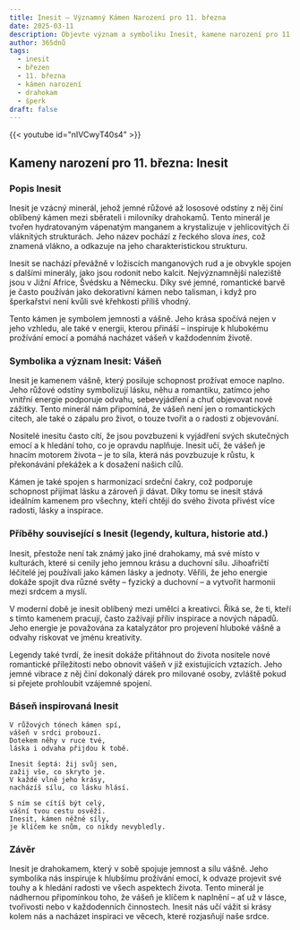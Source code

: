 ```yaml
---
title: Inesit – Významný Kámen Narození pro 11. března
date: 2025-03-11
description: Objevte význam a symboliku Inesit, kamene narození pro 11. března, který symbolizuje Vášeň. Přečtěte si legendy a inspirující příběhy.
author: 365dnů
tags:
  - inesit
  - březen
  - 11. března
  - kámen narození
  - drahokam
  - šperk
draft: false
---
```


{{< youtube id="nIVCwyT40s4" >}}


## Kameny narození pro 11. března: Inesit

### Popis Inesit

Inesit je vzácný minerál, jehož jemné růžové až lososové odstíny z něj činí oblíbený kámen mezi sběrateli i milovníky drahokamů. Tento minerál je tvořen hydratovaným vápenatým manganem a krystalizuje v jehlicovitých či vláknitých strukturách. Jeho název pochází z řeckého slova _ines_, což znamená vlákno, a odkazuje na jeho charakteristickou strukturu.

Inesit se nachází převážně v ložiscích manganových rud a je obvykle spojen s dalšími minerály, jako jsou rodonit nebo kalcit. Nejvýznamnější naleziště jsou v Jižní Africe, Švédsku a Německu. Díky své jemné, romantické barvě je často používán jako dekorativní kámen nebo talisman, i když pro šperkařství není kvůli své křehkosti příliš vhodný.

Tento kámen je symbolem jemnosti a vášně. Jeho krása spočívá nejen v jeho vzhledu, ale také v energii, kterou přináší – inspiruje k hlubokému prožívání emocí a pomáhá nacházet vášeň v každodenním životě.

### Symbolika a význam Inesit: Vášeň

Inesit je kamenem vášně, který posiluje schopnost prožívat emoce naplno. Jeho růžové odstíny symbolizují lásku, něhu a romantiku, zatímco jeho vnitřní energie podporuje odvahu, sebevyjádření a chuť objevovat nové zážitky. Tento minerál nám připomíná, že vášeň není jen o romantických citech, ale také o zápalu pro život, o touze tvořit a o radosti z objevování.

Nositelé inesitu často cítí, že jsou povzbuzeni k vyjádření svých skutečných emocí a k hledání toho, co je opravdu naplňuje. Inesit učí, že vášeň je hnacím motorem života – je to síla, která nás povzbuzuje k růstu, k překonávání překážek a k dosažení našich cílů.

Kámen je také spojen s harmonizací srdeční čakry, což podporuje schopnost přijímat lásku a zároveň ji dávat. Díky tomu se inesit stává ideálním kamenem pro všechny, kteří chtějí do svého života přivést více radosti, lásky a inspirace.

### Příběhy související s Inesit (legendy, kultura, historie atd.)

Inesit, přestože není tak známý jako jiné drahokamy, má své místo v kulturách, které si cenily jeho jemnou krásu a duchovní sílu. Jihoafričtí léčitelé jej používali jako kámen lásky a jednoty. Věřili, že jeho energie dokáže spojit dva různé světy – fyzický a duchovní – a vytvořit harmonii mezi srdcem a myslí.

V moderní době je inesit oblíbený mezi umělci a kreativci. Říká se, že ti, kteří s tímto kamenem pracují, často zažívají příliv inspirace a nových nápadů. Jeho energie je považována za katalyzátor pro projevení hluboké vášně a odvahy riskovat ve jménu kreativity.

Legendy také tvrdí, že inesit dokáže přitáhnout do života nositele nové romantické příležitosti nebo obnovit vášeň v již existujících vztazích. Jeho jemné vibrace z něj činí dokonalý dárek pro milované osoby, zvláště pokud si přejete prohloubit vzájemné spojení.

### Báseň inspirovaná Inesit

```
V růžových tónech kámen spí,  
vášeň v srdci probouzí.  
Dotekem něhy v ruce tvé,  
láska i odvaha přijdou k tobě.

Inesit šeptá: žij svůj sen,  
zažij vše, co skryto je.  
V každé vlně jeho krásy,  
nacházíš sílu, co lásku hlásí.

S ním se cítíš být celý,  
vášní tvou cestu osvěží.  
Inesit, kámen něžné síly,  
je klíčem ke snům, co nikdy nevybledly.
```

### Závěr

Inesit je drahokamem, který v sobě spojuje jemnost a sílu vášně. Jeho symbolika nás inspiruje k hlubšímu prožívání emocí, k odvaze projevit své touhy a k hledání radosti ve všech aspektech života. Tento minerál je nádhernou připomínkou toho, že vášeň je klíčem k naplnění – ať už v lásce, tvořivosti nebo v každodenních činnostech. Inesit nás učí vážit si krásy kolem nás a nacházet inspiraci ve věcech, které rozjasňují naše srdce.
